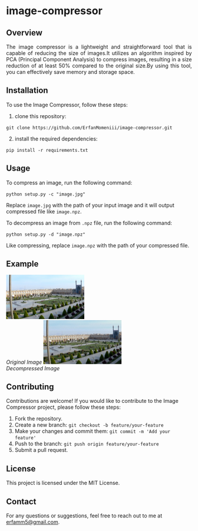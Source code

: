 # image-compressor

## Overview

<div align="justify">The image compressor is a lightweight and straightforward tool that is capable of reducing the size of images.It utilizes an algorithm inspired by PCA (Principal Component Analysis) to compress images, resulting in a size reduction of at least 50% compared to the original size.By using this tool, you can effectively save memory and storage space.</div>

## Installation

To use the Image Compressor, follow these steps:

1. clone this repository:

```git
git clone https://github.com/ErfanMomeniii/image-compressor.git
```

2. install the required dependencies:

```pip
pip install -r requirements.txt
```

## Usage

To compress an image, run the following command:

```
python setup.py -c "image.jpg"
```

Replace `image.jpg` with the path of your input image and it will output compressed file like `image.npz`.

To decompress an image from `.npz` file, run the following command:

```
python setup.py -d "image.npz"
```

Like compressing, replace `image.npz` with the path of your compressed file.

## Example
<span>
<img src="assets/isfahan-o.jpg" style="text-align:center;width:42%; height: 42%" alt="Image Description">
<br>
<em>Original Image</em>
</span>
<span>
<img src="assets/isfahan-d.jpg" style="text-align:center;width:42%; height: 42%" alt="Image Description">
<br>
<em>Decompressed Image</em>
</span>  

## Contributing

Contributions are welcome! If you would like to contribute to the Image Compressor project, please follow these steps:

1. Fork the repository.
2. Create a new branch: `git checkout -b feature/your-feature`
3. Make your changes and commit them: `git commit -m 'Add your feature'`
4. Push to the branch: `git push origin feature/your-feature`
5. Submit a pull request.

## License

This project is licensed under the MIT License.

## Contact

For any questions or suggestions, feel free to reach out to me at [erfamm5@gmail.com](mailto:erfamm5@gmail.com).
